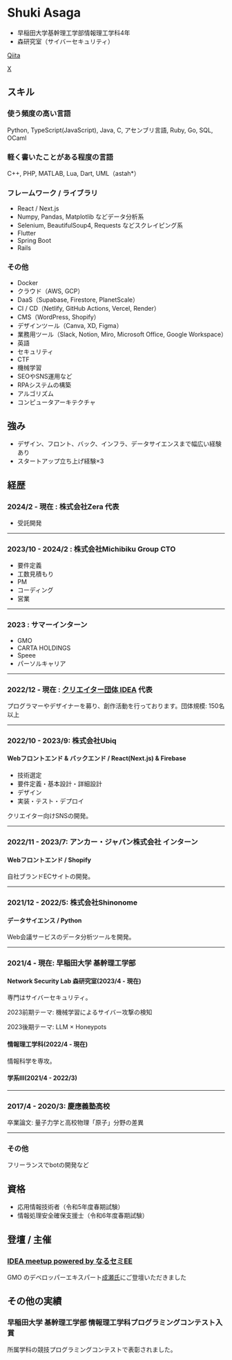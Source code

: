 # Shuki Asaga
- 早稲田大学基幹理工学部情報理工学科4年
- 森研究室（サイバーセキュリティ）

[Qiita](https://qiita.com/re_shu)

[X](https://x.com/Ashupher)

## スキル
### 使う頻度の高い言語
Python, TypeScript(JavaScript), Java, C, アセンブリ言語, Ruby, Go, SQL, OCaml

### 軽く書いたことがある程度の言語
C++, PHP, MATLAB, Lua, Dart, UML（astah*）

### フレームワーク / ライブラリ
- React / Next.js
- Numpy, Pandas, Matplotlib などデータ分析系
- Selenium, BeautifulSoup4, Requests などスクレイピング系
- Flutter
- Spring Boot
- Rails

### その他

- Docker
- クラウド（AWS, GCP）
- DaaS（Supabase, Firestore, PlanetScale）
- CI / CD（Netlify, GitHub Actions, Vercel, Render）
- CMS（WordPress, Shopify）
- デザインツール（Canva, XD, Figma）
- 業務用ツール（Slack, Notion, Miro, Microsoft Office, Google Workspace）
- 英語
- セキュリティ
- CTF
- 機械学習
- SEOやSNS運用など
- RPAシステムの構築
- アルゴリズム
- コンピュータアーキテクチャ

## 強み
- デザイン、フロント、バック、インフラ、データサイエンスまで幅広い経験あり
- スタートアップ立ち上げ経験×3

## 経歴

### 2024/2 - 現在 : 株式会社Zera 代表
- 受託開発

---

### 2023/10 - 2024/2 : 株式会社Michibiku Group CTO
- 要件定義
- 工数見積もり
- PM
- コーディング
- 営業

---

### 2023 : サマーインターン
- GMO
- CARTA HOLDINGS
- Speee
- パーソルキャリア

---

### 2022/12 - 現在 : [クリエイター団体 IDEA](https://idea-net.site/) 代表
プログラマーやデザイナーを募り、創作活動を行っております。団体規模: 150名以上

---

### 2022/10 - 2023/9: 株式会社Ubiq
#### Webフロントエンド & バックエンド / React(Next.js) & Firebase
- 技術選定
- 要件定義・基本設計・詳細設計
- デザイン
- 実装・テスト・デプロイ

クリエイター向けSNSの開発。

---
### 2022/11 - 2023/7: アンカー・ジャパン株式会社 インターン
#### Webフロントエンド / Shopify

自社ブランドECサイトの開発。


---
### 2021/12 - 2022/5: 株式会社Shinonome
#### データサイエンス / Python
Web会議サービスのデータ分析ツールを開発。

---
### 2021/4 - 現在: 早稲田大学 基幹理工学部
#### Network Security Lab 森研究室(2023/4 - 現在)
専門はサイバーセキュリティ。

2023前期テーマ: 機械学習によるサイバー攻撃の検知

2023後期テーマ: LLM × Honeypots

#### 情報理工学科(2022/4 - 現在)
情報科学を専攻。
#### 学系Ⅲ(2021/4 - 2022/3)

---
### 2017/4 - 2020/3: 慶應義塾高校
卒業論文: 量子力学と高校物理「原子」分野の差異

---
### その他
フリーランスでbotの開発など

## 資格
- 応用情報技術者（令和5年度春期試験）
- 情報処理安全確保支援士（令和6年度春期試験）

## 登壇 / 主催
### [IDEA meetup powered by なるセミEE](https://idea-net.site/events/narusemi-meetup)
GMO のデベロッパーエキスパート[成瀬氏](https://x.com/nrslib)にご登壇いただきました



## その他の実績

### 早稲田大学 基幹理工学部 情報理工学科プログラミングコンテスト入賞
所属学科の競技プログラミングコンテストで表彰されました。
